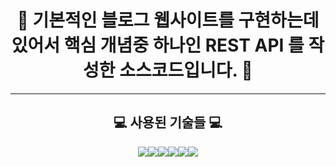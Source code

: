 <div align="center">
  
# 📡 기본적인 블로그 웹사이트를 구현하는데 있어서 핵심 개념중 하나인 REST API 를 작성한 소스코드입니다. 📡
***
## 💻 사용된 기술들 💻
<img src="https://img.shields.io/badge/HTML5-E34F26?style=flat-square&logo=html5&logoColor=000000"/><img src="https://img.shields.io/badge/CSSModules-000000?style=flat-square&logo=cssmodules&logoColor=fffff"/><img src="https://img.shields.io/badge/npm-CB3837?style=flat-square&logo=npm&logoColor=000000"/><img src="https://img.shields.io/badge/Express-000000?style=flat-square&logo=express&logoColor=ffffff"/><img src="https://img.shields.io/badge/🐻  Zustand-8A2BE2"/><img src="https://img.shields.io/badge/React-61DAFB?style=flat-square&logo=react&logoColor=000000"/>

</div>
